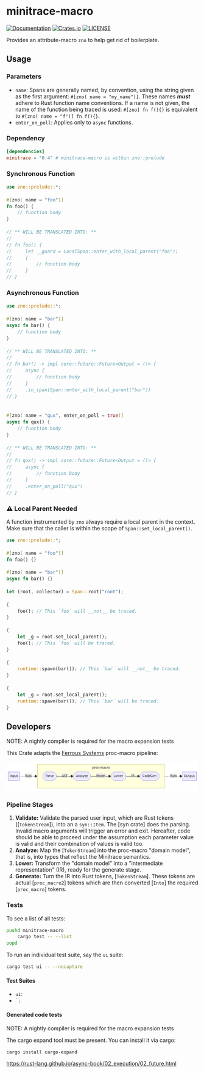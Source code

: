 # minitrace-macro

[![Documentation](https://docs.rs/minitrace-macro/badge.svg)](https://docs.rs/minitrace-macro/)
[![Crates.io](https://img.shields.io/crates/v/minitrace-macro.svg)](https://crates.io/crates/minitrace-macro)
[![LICENSE](https://img.shields.io/github/license/tikv/minitrace-rust.svg)](https://github.com/tikv/minitrace-rust/blob/master/LICENSE)

Provides an attribute-macro `zno` to help get rid of boilerplate.

## Usage

### Parameters

- `name`: Spans are generally named, by convention, using the string given as
  the first argument: `#[zno( name = "my_name")]`.  These names ***must*** adhere to
  Rust function name conventions.  If a name is not given, the name of the
  function being traced is used: `#[zno] fn f(){}` is equivalent to
  `#[zno( name = "f")] fn f(){}`.
- `enter_on_poll`: Applies only to `async` functions.

### Dependency

```toml
[dependencies]
minitrace = "0.4" # minitrace-macro is within zno::prelude
```

### Synchronous Function

```rust
use zno::prelude::*;

#[zno( name = "foo")]
fn foo() {
    // function body
}

// ** WILL BE TRANSLATED INTO: **
//
// fn foo() {
//     let __guard = LocalSpan::enter_with_local_parent("foo");
//     {
//         // function body
//     }
// }
```

### Asynchronous Function

```rust
use zno::prelude::*;

#[zno( name = "bar")]
async fn bar() {
    // function body
}

// ** WILL BE TRANSLATED INTO: **
//
// fn bar() -> impl core::future::Future<Output = ()> {
//     async {
//         // function body
//     }
//     .in_span(Span::enter_with_local_parent("bar"))
// }


#[zno( name = "qux", enter_on_poll = true)]
async fn qux() {
    // function body
}

// ** WILL BE TRANSLATED INTO: **
//
// fn qux() -> impl core::future::Future<Output = ()> {
//     async {
//         // function body
//     }
//     .enter_on_poll("qux")
// }
```

### ⚠️ Local Parent Needed

A function instrumented by `zno` always require a local parent in the context. Make sure that the caller is within the scope of `Span::set_local_parent()`.

```rust
use zno::prelude::*;

#[zno( name = "foo")]
fn foo() {}

#[zno( name = "bar")]
async fn bar() {}

let (root, collector) = Span::root("root");

{
    foo(); // This `foo` will __not__ be traced.
}

{
    let _g = root.set_local_parent();
    foo(); // This `foo` will be traced.
}

{
    runtime::spawn(bar()); // This `bar` will __not__ be traced.
}

{
    let _g = root.set_local_parent();
    runtime::spawn(bar()); // This `bar` will be traced.
}
```

## Developers

NOTE: A nightly compiler is required for the macro expansion tests

This Crate adapts the [Ferrous Systems](https://ferrous-systems.com/blog/testing-proc-macros/)
proc-macro pipeline:

<!--

```mermaid
flowchart LR;
    subgraph M[proc-macro-attribute]
      direction LR
        P([Parse])--AST->A([Analyze])--Model->L([Lower])--IR->C([CodeGen])
    end
    Input-. Rust .->M-. Rust .->Output;
```

-->

![image info](./img/pipeline.png)

### Pipeline Stages

1. **Validate:** Validate the parsed user input, which are Rust tokens
   ([`TokenStream`]), into an a `syn::Item`. The [syn crate] does the parsing.
   Invalid macro arguments will trigger an error and exit.  Hereafter, code
   should be able to proceed under the assumption each parameter value is valid
   and their combination of values is valid too.
1. **Analyze:** Map the [`TokenStream`] into the proc-macro "domain model",
   that is, into types that reflect the Minitrace semantics.
1. **Lower:**  Transform the "domain model" into a "intermediate representation"
   (IR), ready for the generate stage.
1. **Generate:** Turn the IR into Rust tokens, [`TokenStream`]. These tokens
   are actual [`proc_macro2`] tokens which are then converted [`Into`] the
   required [`proc_macro`] tokens.

### Tests

To see a list of all tests:

```bash
pushd minitrace-macro
    cargo test -- --list
popd
```

To run an individual test suite, say the `ui` suite:

```bash
cargo test ui -- --nocapture
```

#### Test Suites

- `ui`:
- ``:

#### Generated code tests

NOTE: A nightly compiler is required for the macro expansion tests

The cargo expand tool must be present. You can install it via cargo:

```bash
cargo install cargo-expand
```

https://rust-lang.github.io/async-book/02_execution/02_future.html
